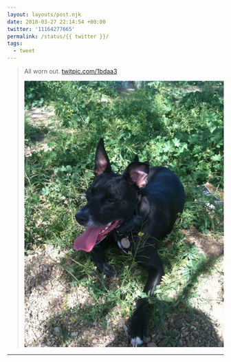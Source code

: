 ```yaml
---
layout: layouts/post.njk
date: 2010-03-27 22:14:54 +00:00
twitter: '11164277665'
permalink: /status/{{ twitter }}/
tags: 
  - tweet
---
```


> All worn out. [twitpic.com/1bdaa3](http://twitpic.com/1bdaa3)
> 
> ![dog panting, resting in the shade](/img/79561803.jpg)

---
